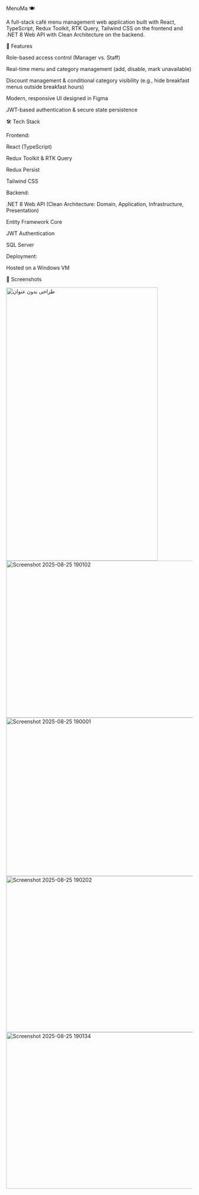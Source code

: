 MenuMa 🍽️

A full-stack café menu management web application built with React, TypeScript, Redux Toolkit, RTK Query, Tailwind CSS on the frontend and .NET 8 Web API with Clean Architecture on the backend.

🚀 Features

Role-based access control (Manager vs. Staff)

Real-time menu and category management (add, disable, mark unavailable)

Discount management & conditional category visibility (e.g., hide breakfast menus outside breakfast hours)

Modern, responsive UI designed in Figma

JWT-based authentication & secure state persistence

🛠️ Tech Stack

Frontend:

React (TypeScript)

Redux Toolkit & RTK Query

Redux Persist

Tailwind CSS

Backend:

.NET 8 Web API (Clean Architecture: Domain, Application, Infrastructure, Presentation)

Entity Framework Core

JWT Authentication

SQL Server

Deployment:

Hosted on a Windows VM

📸 Screenshots

<img width="409" height="738" alt="طراحی بدون عنوان" src="https://github.com/user-attachments/assets/c5865ac1-d546-4f8e-a1ab-820e01203d3f" />





<img width="944" height="424" alt="Screenshot 2025-08-25 190102" src="https://github.com/user-attachments/assets/c6e80697-0a50-49b8-b6bb-9345bdad0712" />

<img width="954" height="428" alt="Screenshot 2025-08-25 190001" src="https://github.com/user-attachments/assets/2b56707a-26eb-404c-81fd-50dfba14c774" />

<img width="929" height="422" alt="Screenshot 2025-08-25 190202" src="https://github.com/user-attachments/assets/b190a049-47c2-4e59-b1c7-8428bf201576" />


<img width="928" height="423" alt="Screenshot 2025-08-25 190134" src="https://github.com/user-attachments/assets/8609a279-de5e-4ffd-91aa-ffa761a2cbc0" />

